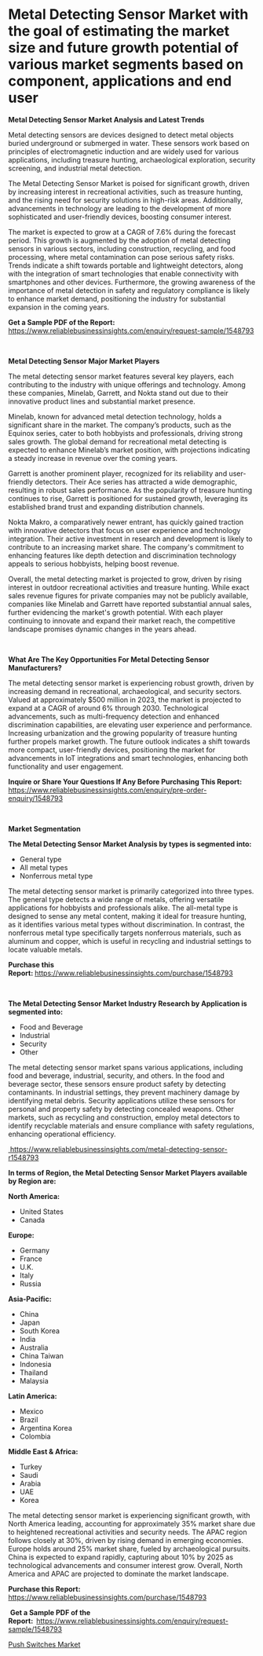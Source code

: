 <p><h1>Metal Detecting Sensor Market with the goal of estimating the market size and future growth potential of various market segments based on component, applications and end user</h1></p><p><strong>Metal Detecting Sensor Market Analysis and Latest Trends</strong></p>
<p><p>Metal detecting sensors are devices designed to detect metal objects buried underground or submerged in water. These sensors work based on principles of electromagnetic induction and are widely used for various applications, including treasure hunting, archaeological exploration, security screening, and industrial metal detection.</p><p>The Metal Detecting Sensor Market is poised for significant growth, driven by increasing interest in recreational activities, such as treasure hunting, and the rising need for security solutions in high-risk areas. Additionally, advancements in technology are leading to the development of more sophisticated and user-friendly devices, boosting consumer interest.</p><p>The market is expected to grow at a CAGR of 7.6% during the forecast period. This growth is augmented by the adoption of metal detecting sensors in various sectors, including construction, recycling, and food processing, where metal contamination can pose serious safety risks. Trends indicate a shift towards portable and lightweight detectors, along with the integration of smart technologies that enable connectivity with smartphones and other devices. Furthermore, the growing awareness of the importance of metal detection in safety and regulatory compliance is likely to enhance market demand, positioning the industry for substantial expansion in the coming years.</p></p>
<p><strong>Get a Sample PDF of the Report:&nbsp;</strong> <a href="https://www.reliablebusinessinsights.com/enquiry/request-sample/1548793?utm_campaign=2239&utm_medium=2&utm_source=Github&utm_content=ia&utm_term=06042025&utm_id=metal-detecting-sensor">https://www.reliablebusinessinsights.com/enquiry/request-sample/1548793</a></p>
<p>&nbsp;</p>
<p><strong>Metal Detecting Sensor Major Market Players</strong></p>
<p><p>The metal detecting sensor market features several key players, each contributing to the industry with unique offerings and technology. Among these companies, Minelab, Garrett, and Nokta stand out due to their innovative product lines and substantial market presence.</p><p>Minelab, known for advanced metal detection technology, holds a significant share in the market. The company’s products, such as the Equinox series, cater to both hobbyists and professionals, driving strong sales growth. The global demand for recreational metal detecting is expected to enhance Minelab’s market position, with projections indicating a steady increase in revenue over the coming years.</p><p>Garrett is another prominent player, recognized for its reliability and user-friendly detectors. Their Ace series has attracted a wide demographic, resulting in robust sales performance. As the popularity of treasure hunting continues to rise, Garrett is positioned for sustained growth, leveraging its established brand trust and expanding distribution channels.</p><p>Nokta Makro, a comparatively newer entrant, has quickly gained traction with innovative detectors that focus on user experience and technology integration. Their active investment in research and development is likely to contribute to an increasing market share. The company's commitment to enhancing features like depth detection and discrimination technology appeals to serious hobbyists, helping boost revenue.</p><p>Overall, the metal detecting market is projected to grow, driven by rising interest in outdoor recreational activities and treasure hunting. While exact sales revenue figures for private companies may not be publicly available, companies like Minelab and Garrett have reported substantial annual sales, further evidencing the market's growth potential. With each player continuing to innovate and expand their market reach, the competitive landscape promises dynamic changes in the years ahead.</p></p>
<p>&nbsp;</p>
<p><strong>What Are The Key Opportunities For Metal Detecting Sensor Manufacturers?</strong></p>
<p><p>The metal detecting sensor market is experiencing robust growth, driven by increasing demand in recreational, archaeological, and security sectors. Valued at approximately $500 million in 2023, the market is projected to expand at a CAGR of around 6% through 2030. Technological advancements, such as multi-frequency detection and enhanced discrimination capabilities, are elevating user experience and performance. Increasing urbanization and the growing popularity of treasure hunting further propels market growth. The future outlook indicates a shift towards more compact, user-friendly devices, positioning the market for advancements in IoT integrations and smart technologies, enhancing both functionality and user engagement.</p></p>
<p><strong>Inquire or Share Your Questions If Any Before Purchasing This Report:</strong> <a href="https://www.reliablebusinessinsights.com/enquiry/pre-order-enquiry/1548793?utm_campaign=2239&utm_medium=2&utm_source=Github&utm_content=ia&utm_term=06042025&utm_id=metal-detecting-sensor">https://www.reliablebusinessinsights.com/enquiry/pre-order-enquiry/1548793</a></p>
<p>&nbsp;</p>
<p><strong>Market Segmentation</strong></p>
<p><strong>The Metal Detecting Sensor Market Analysis by types is segmented into:</strong></p>
<p><ul><li>General type</li><li>All metal types</li><li>Nonferrous metal type</li></ul></p>
<p><p>The metal detecting sensor market is primarily categorized into three types. The general type detects a wide range of metals, offering versatile applications for hobbyists and professionals alike. The all-metal type is designed to sense any metal content, making it ideal for treasure hunting, as it identifies various metal types without discrimination. In contrast, the nonferrous metal type specifically targets nonferrous materials, such as aluminum and copper, which is useful in recycling and industrial settings to locate valuable metals.</p></p>
<p><strong>Purchase this Report:&nbsp;</strong><a href="https://www.reliablebusinessinsights.com/purchase/1548793?utm_campaign=2239&utm_medium=2&utm_source=Github&utm_content=ia&utm_term=06042025&utm_id=metal-detecting-sensor">https://www.reliablebusinessinsights.com/purchase/1548793</a></p>
<p>&nbsp;</p>
<p><strong>The Metal Detecting Sensor Market Industry Research by Application is segmented into:</strong></p>
<p><ul><li>Food and Beverage</li><li>Industrial</li><li>Security</li><li>Other</li></ul></p>
<p><p>The metal detecting sensor market spans various applications, including food and beverage, industrial, security, and others. In the food and beverage sector, these sensors ensure product safety by detecting contaminants. In industrial settings, they prevent machinery damage by identifying metal debris. Security applications utilize these sensors for personal and property safety by detecting concealed weapons. Other markets, such as recycling and construction, employ metal detectors to identify recyclable materials and ensure compliance with safety regulations, enhancing operational efficiency.</p></p>
<p><a href="https://www.reliablebusinessinsights.com/metal-detecting-sensor-r1548793?utm_campaign=2239&utm_medium=2&utm_source=Github&utm_content=ia&utm_term=06042025&utm_id=metal-detecting-sensor">&nbsp;https://www.reliablebusinessinsights.com/metal-detecting-sensor-r1548793</a></p>
<p><strong>In terms of Region, the Metal Detecting Sensor Market Players available by Region are:</strong></p>
<p>
    <p> <strong> North America: </strong>
        <ul>
            <li>United States</li>
            <li>Canada</li>
        </ul>
        </p> 
    <p> <strong> Europe: </strong>
        <ul>
            <li>Germany</li>
            <li>France</li>
            <li>U.K.</li>
            <li>Italy</li>
            <li>Russia</li>
        </ul>
        </p> 
    <p> <strong> Asia-Pacific: </strong>
        <ul>
            <li>China</li>
            <li>Japan</li>
            <li>South Korea</li>
            <li>India</li>
            <li>Australia</li>
            <li>China Taiwan</li>
            <li>Indonesia</li>
            <li>Thailand</li>
            <li>Malaysia</li>
        </ul>
        </p> 
    <p> <strong> Latin America: </strong>
        <ul>
            <li>Mexico</li>
            <li>Brazil</li>
            <li>Argentina Korea</li>
            <li>Colombia</li>
        </ul>
        </p> 
    <p> <strong> Middle East & Africa: </strong>
        <ul>
            <li>Turkey</li>
            <li>Saudi</li>
            <li>Arabia</li>
            <li>UAE</li>
            <li>Korea</li>
        </ul>
    </p>
    </p>
<p><p>The metal detecting sensor market is experiencing significant growth, with North America leading, accounting for approximately 35% market share due to heightened recreational activities and security needs. The APAC region follows closely at 30%, driven by rising demand in emerging economies. Europe holds around 25% market share, fueled by archaeological pursuits. China is expected to expand rapidly, capturing about 10% by 2025 as technological advancements and consumer interest grow. Overall, North America and APAC are projected to dominate the market landscape.</p></p>
<p><strong>Purchase this Report: </strong><a href="https://www.reliablebusinessinsights.com/purchase/1548793?utm_campaign=2239&utm_medium=2&utm_source=Github&utm_content=ia&utm_term=06042025&utm_id=metal-detecting-sensor">https://www.reliablebusinessinsights.com/purchase/1548793</a></p>
<p>&nbsp;<strong>Get a Sample PDF of the Report:&nbsp;&nbsp;</strong><a href="https://www.reliablebusinessinsights.com/enquiry/request-sample/1548793?utm_campaign=2239&utm_medium=2&utm_source=Github&utm_content=ia&utm_term=06042025&utm_id=metal-detecting-sensor">https://www.reliablebusinessinsights.com/enquiry/request-sample/1548793</a></p>
<p><strong></strong></p>
<p><p><a href="https://github.com/JubayerMia832/Market-Research-Report-List-2/blob/main/push-switches-market.md?utm_campaign=2239&utm_medium=2&utm_source=Github&utm_content=ia&utm_term=06042025&utm_id=metal-detecting-sensor">Push Switches Market</a></p></p>